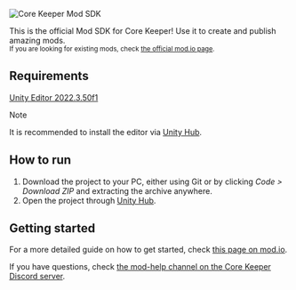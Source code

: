 ![Core Keeper Mod SDK](banner.png)

This is the official Mod SDK for Core Keeper! Use it to create and publish amazing mods.<br>
<sub>If you are looking for existing mods, check [the official mod.io page](https://mod.io/g/corekeeper).</sub>

## Requirements
[Unity Editor 2022.3.50f1](https://unity.com/releases/editor/whats-new/2022.3.50)
> [!NOTE]
> It is recommended to install the editor via [Unity Hub](https://unity.com/download#how-to-get-started).

## How to run

1. Download the project to your PC, either using Git or by clicking _Code > Download ZIP_ and extracting the archive anywhere.
2. Open the project through [Unity Hub](https://unity.com/unity-hub).

## Getting started
For a more detailed guide on how to get started, check [this page on mod.io](https://mod.io/g/corekeeper/r/core-keeper-mod-sdk-introduction).

If you have questions, check [the mod-help channel on the Core Keeper Discord server](https://discord.gg/CoreKeeper).
